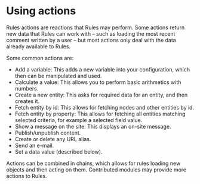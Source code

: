 # Using actions

Rules actions are reactions that Rules may perform. Some actions return new data that Rules can work with – such as loading the most recent comment written by a user – but most actions only deal with the data already available to Rules.

Some common actions are:

* Add a variable: This adds a new variable into your configuration, which then can be manipulated and used.
* Calculate a value: This allows you to perform basic arithmetics with numbers.
* Create a new entity: This asks for required data for an entity, and then creates it.
* Fetch entity by id: This allows for fetching nodes and other entities by id.
* Fetch entity by property: This allows for fetching all entities matching selected criteria, for example a selected field value.
* Show a message on the site: This displays an on-site message.
* Publish/unpublish content.
* Create or delete any URL alias.
* Send an e-mail.
* Set a data value (described below).

Actions can be combined in chains, which allows for rules loading new objects and then acting on them. Contributed modules may provide more actions to Rules.